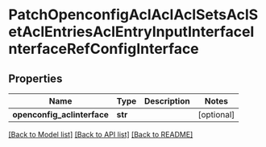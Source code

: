 # PatchOpenconfigAclAclAclSetsAclSetAclEntriesAclEntryInputInterfaceInterfaceRefConfigInterface

## Properties
Name | Type | Description | Notes
------------ | ------------- | ------------- | -------------
**openconfig_aclinterface** | **str** |  | [optional] 

[[Back to Model list]](../README.md#documentation-for-models) [[Back to API list]](../README.md#documentation-for-api-endpoints) [[Back to README]](../README.md)


